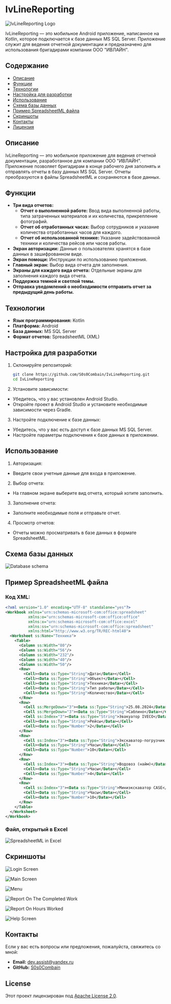 # IvLineReporting

![IvLineReporting Logo](assets/logo.png)

IvLineReporting — это мобильное Android приложение, написанное на Kotlin, которое подключается к базе данных MS SQL Server. Приложение служит для ведения отчетной документации и предназначено для использования бригадирами компании ООО "ИВЛАЙН".

## Содержание

- [Описание](#описание)
- [Функции](#функции)
- [Технологии](#технологии)
- [Настройка для разработки](#настройка-для-разработки)
- [Использование](#использование)
- [Схема базы данных](#схема-базы-данных)
- [Пример SpreadsheetML файла](#пример-spreadsheetml-файла)
- [Скриншоты](#скриншоты)
- [Контакты](#контакты)
- [Лицензия](#лицензия)

## Описание

IvLineReporting — это мобильное приложение для ведения отчетной документации, разработанное для компании ООО "ИВЛАЙН". Приложение позволяет бригадирам в конце рабочего дня заполнять и отправлять отчеты в базу данных MS SQL Server. Отчеты преобразуются в файлы SpreadsheetML и сохраняются в базе данных.

## Функции

- **Три вида отчетов:**
  - **Отчет о выполненной работе:** Ввод вида выполненной работы, типа затраченных материалов и их количества, прикрепление фотографий.
  - **Отчет об отработанных часах:** Выбор сотрудников и указание количества отработанных часов для каждого.
  - **Отчет об использованной технике:** Указание задействованной техники и количества рейсов или часов работы.
- **Экран авторизации:** Данные о пользователях хранятся в базе данных в зашифрованном виде.
- **Экран помощи:** Инструкции по использованию приложения.
- **Главный экран:** Выбор вида отчета для заполнения.
- **Экраны для каждого вида отчета:** Отдельные экраны для заполнения каждого вида отчета.
- **Поддержка темной и светлой темы.**
- **Отправка уведомлений о необходимости отправить отчет за предыдущий день работы.**

## Технологии

- **Язык программирования:** Kotlin
- **Платформа:** Android
- **База данных:** MS SQL Server
- **Формат отчетов:** SpreadsheetML (XML)

## Настройка для разработки

1. Склонируйте репозиторий:
   ```sh
   git clone https://github.com/S0s0Combain/IvLineReporting.git
   cd IvLineReporting
   ```
2. Установите зависимости:
  - Убедитесь, что у вас установлен Android Studio.
  - Откройте проект в Android Studio и установите необходимые зависимости через Gradle.
3. Настройте подключение к базе данных:
  - Убедитесь, что у вас есть доступ к базе данных MS SQL Server.
  - Настройте параметры подключения к базе данных в приложении.

## Использование

1. Авторизация:
  - Введите свои учетные данные для входа в приложение.
2. Выбор отчета:
  - На главном экране выберите вид отчета, который хотите заполнить.
3. Заполнение отчета:
  - Заполните необходимые поля и отправьте отчет.
4. Просмотр отчетов:
  - Отчеты можно просматривать в базе данных в формате SpreadsheetML.

## Схема базы данных

![Database schema](assets/db_schema.png)

## Пример SpreadsheetML файла

### Код XML:
```xml
<?xml version="1.0" encoding="UTF-8" standalone="yes"?>
<Workbook xmlns="urn:schemas-microsoft-com:office:spreadsheet"
          xmlns:o="urn:schemas-microsoft-com:office:office"
          xmlns:x="urn:schemas-microsoft-com:office:excel"
          xmlns:ss="urn:schemas-microsoft-com:office:spreadsheet"
          xmlns:html="http://www.w3.org/TR/REC-html40">
  <Worksheet ss:Name="Техника">
    <Table>
      <Column ss:Width="80"/>
      <Column ss:Width="56"/>
      <Column ss:Width="232"/>
      <Column ss:Width="40"/>
      <Column ss:Width="50"/>
      <Row>
        <Cell><Data ss:Type="String">Дата</Data></Cell>
        <Cell><Data ss:Type="String">Объект</Data></Cell>
        <Cell><Data ss:Type="String">Техника</Data></Cell>
        <Cell><Data ss:Type="String">Тип работы</Data></Cell>
        <Cell><Data ss:Type="String">Количество</Data></Cell>
      </Row>
      <Row>
        <Cell ss:MergeDown="3"><Data ss:Type="String">25.08.2024</Data></Cell>
        <Cell ss:MergeDown="3"><Data ss:Type="String">Саблино</Data></Cell>
        <Cell ss:Index="3"><Data ss:Type="String">Эвакуатор IVECO</Data></Cell>
        <Cell><Data ss:Type="String">Рейсы</Data></Cell>
        <Cell><Data ss:Type="Number">2</Data></Cell>
      </Row>
      <Row>
        <Cell ss:Index="3"><Data ss:Type="String">Экскаватор-погрузчик HIDROMEK</Data></Cell>
        <Cell><Data ss:Type="String">Часы</Data></Cell>
        <Cell><Data ss:Type="Number">10</Data></Cell>
      </Row>
      <Row>
        <Cell ss:Index="3"><Data ss:Type="String">Водовоз (найм)</Data></Cell>
        <Cell><Data ss:Type="String">Часы</Data></Cell>
        <Cell><Data ss:Type="Number">4</Data></Cell>
      </Row>
      <Row>
        <Cell ss:Index="3"><Data ss:Type="String">Миниэкскаватор CASE</Data></Cell>
        <Cell><Data ss:Type="String">Часы</Data></Cell>
        <Cell><Data ss:Type="Number">10</Data></Cell>
      </Row>
    </Table>
  </Worksheet>
</Workbook>
```

### Файл, открытый в Excel

![SpreadsheetML in Excel](assets/technique_report.png)

## Скриншоты

![Login Screen](assets/sign_in_screen_ivline.jpg)

![Main Screen](assets/main_screen_ivline.jpg)

![Menu](assets/menu_ivline.jpg)

![Report On The Completed Work](assets/completed_work_ivline.jpg)

![Report On Hours Worked](assets/hours_ivline.jpg)

![Help Screen](assets/help_screen_ivline.jpg)


## Контакты

Если у вас есть вопросы или предложения, пожалуйста, свяжитесь со мной:

- **Email:** dev.assist@yandex.ru
- **GitHub:** [S0s0Combain](https://github.com/S0s0Combain)

## License

Этот проект лицензирован под [Apache License 2.0](LICENSE).
